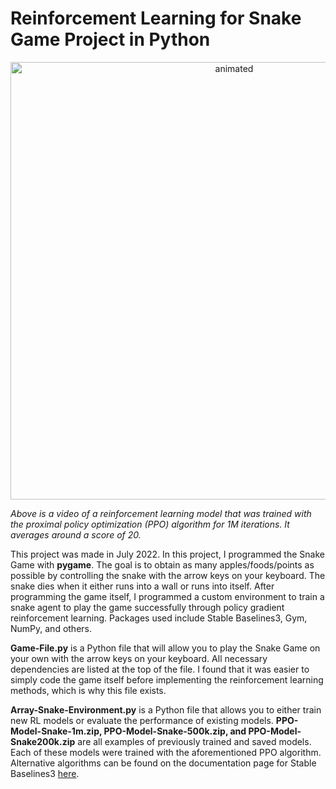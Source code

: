 # Reinforcement Learning for Snake Game Project in Python

<p align="center">
  <img src="https://user-images.githubusercontent.com/113403062/189812492-6b03500b-57ed-4111-9453-ec6abd43befe.gif" alt="animated" width=700 heigt=700/>
</p>

*Above is a video of a reinforcement learning model that was trained with the proximal policy optimization (PPO) algorithm for 1M iterations. It averages around a score of 20.*

This project was made in July 2022. In this project, I programmed the Snake Game with **pygame**. The goal is to obtain as many apples/foods/points as possible by controlling the snake with the arrow keys on your keyboard. The snake dies when it either runs into a wall or runs into itself. After programming the game itself, I programmed a custom environment to train a snake agent to play the game successfully through policy gradient reinforcement learning. Packages used include Stable Baselines3, Gym, NumPy, and others.   

**Game-File.py** is a Python file that will allow you to play the Snake Game on your own with the arrow keys on your keyboard. All necessary dependencies are listed at the top of the file. I found that it was easier to simply code the game itself before implementing the reinforcement learning methods, which is why this file exists. 

**Array-Snake-Environment.py** is a Python file that allows you to either train new RL models or evaluate the performance of existing models. **PPO-Model-Snake-1m.zip, PPO-Model-Snake-500k.zip, and PPO-Model-Snake200k.zip** are all examples of previously trained and saved models. Each of these models were trained with the aforementioned PPO algorithm. Alternative algorithms can be found on the documentation page for Stable Baselines3 [here](https://stable-baselines3.readthedocs.io/en/master/).
